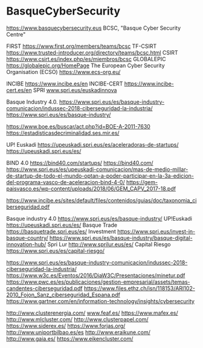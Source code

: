 # BasqueCyberSecurity
https://www.basquecybersecurity.eus 
BCSC, "Basque Cyber Security Centre"

FIRST https://www.first.org/members/teams/bcsc 
TF-CSIRT https://www.trusted-introducer.org/directory/teams/bcsc.html 
CSIRT https://www.csirt.es/index.php/es/miembros/bcsc 
GLOBALEPIC https://globalepic.org/HomePage 
The European Cyber Security Organisation (ECSO) https://www.ecs-org.eu/ 

INCIBE https://www.incibe.es/en 
INCIBE-CERT https://www.incibe-cert.es/en 
SPRI www.spri.eus/euskadinnova 

Basque Industry 4.0. 
https://www.spri.eus/es/basque-industry-comunicacion/indussec-2018-ciberseguridad-la-industria/ 
https://www.spri.eus/es/basque-industry/ 

https://www.boe.es/buscar/act.php?id=BOE-A-2011-7630 
https://estadisticasdecriminalidad.ses.mir.es/ 

UP! Euskadi https://upeuskadi.spri.eus/es/aceleradoras-de-startups/ 
https://upeuskadi.spri.eus/es/ 

BIND 4.0 https://bind40.com/startups/ 
https://bind40.com/ 
https://www.spri.eus/es/upeuskadi-comunicacion/mas-de-medio-millar-de-startup-de-todo-el-mundo-optan-a-poder-participar-en-la-3a-edicion-del-programa-vasco-de-aceleracion-bind-4-0/
https://gem-paisvasco.es/wp-content/uploads/2018/06/GEM_CAPV_2017-18.pdf 

https://www.incibe.es/sites/default/files/contenidos/guias/doc/taxonomia_ciberseguridad.pdf 

Basque industry 4.0 https://www.spri.eus/es/basque-industry/ 
UP!Euskadi https://upeuskadi.spri.eus/es/ 
Basque Trade https://basquetrade.spri.eus/es/ 
Investment https://www.spri.eus/invest-in-basque-country/ 
https://www.spri.eus/es/basque-industry/basque-digital-innovation-hub/ 
Spri Lur http://www.sprilur.eus/es/
Capital Riesgo https://www.spri.eus/es/capital-riesgo/  

https://www.spri.eus/es/basque-industry-comunicacion/indussec-2018-ciberseguridad-la-industria/ 
https://www.w3c.es/Eventos/2016/DiaW3C/Presentaciones/minetur.pdf 
https://www.pwc.es/es/publicaciones/gestion-empresarial/assets/temas-candentes-ciberseguridad.pdf 
https://www.files.ethz.ch/isn/118153/ARI102-2010_Fojon_Sanz_ciberseguridad_Espana.pdf 
https://www.gartner.com/en/information-technology/insights/cybersecurity


http://www.clusterenergia.com/
www.feaf.es/
https://www.mafex.es/
http://www.mlcluster.com/
http://www.clusterpapel.com/
https://www.siderex.es/
https://www.forjas.org/
http://www.uniportbilbao.es/es
http://www.eraikune.com/ 
http://www.gaia.es/
https://www.eikencluster.com/ 
